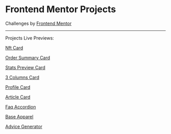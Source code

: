 # Frontend Mentor Projects

Challenges by [Frontend Mentor](https://www.frontendmentor.io)

---
Projects Live Previews:

[Nft Card](https://earslanyunus-nftcard.netlify.app/) 

[Order Summary Card](https://earslanyunus-ordercard.netlify.app/)

[Stats Preview Card](https://earslanyunus-statspreviewcard.netlify.app/)

[3 Columns Card](https://earslanyunus-3columnscard.netlify.app/)

[Profile Card](https://earslanyunus-profilecard.netlify.app/)

[Article Card](https://earslanyunus-articlecard.netlify.app/)

[Faq Accordion](https://earslanyunus-faqaccordion.netlify.app/)

[Base Apparel](https://earslanyunus-baseaperal.netlify.app)

[Advice Generator](https://earslanyunus-advicegenerator.netlify.app)
